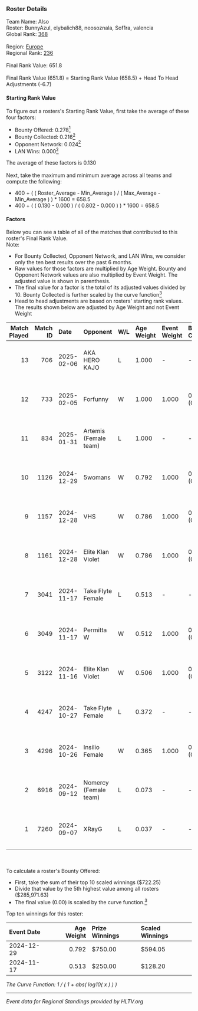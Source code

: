 ### Roster Details<br />
Team Name: Also<br />
Roster: BunnyAzul, elybalich88, neosoznala, Sof1ra, valencia<br />
Global Rank: [368](../../standings_global_2025_02_28.md)<br />
<br />
Region: [Europe]( ../../standings_europe_2025_02_28.md)<br />
Regional Rank: [236]( ../../standings_europe_2025_02_28.md)<br />
<br />
Final Rank Value:  651.8<br />
<br />
Final Rank Value (651.8) = Starting Rank Value (658.5) + Head To Head Adjustments (-6.7)<br />

#### Starting Rank Value<br />
To figure out a rosters's Starting Rank Value, first take the average of these four factors:<br />
- Bounty Offered: 0.278[<sup>1</sup>](#table2)
- Bounty Collected: 0.216[<sup>2</sup>](#table1)
- Opponent Network: 0.024[<sup>2</sup>](#table1)
- LAN Wins: 0.000[<sup>2</sup>](#table1)

The average of these factors is 0.130<br />
<br />
Next, take the maximum and minimum average across all teams and compute the following:<br />
- 400 + ( ( Roster_Average - Min_Average ) / ( Max_Average - Min_Average ) ) * 1600 = 658.5
- 400 + ( ( 0.130 - 0.000 ) / ( 0.802 - 0.000 ) ) * 1600 = 658.5


#### Factors<br />
Below you can see a table of all of the matches that contributed to this roster's Final Rank Value.<br />
Note:<br />

- For Bounty Collected, Opponent Network, and LAN Wins, we consider only the ten best results over the past 6 months.
- Raw values for those factors are multiplied by Age Weight. Bounty and Opponent Network values are also multiplied by Event Weight. The adjusted value is shown in parenthesis.
- The final value for a factor is the total of its adjusted values divided by 10. Bounty Collected is further scaled by the curve function[<sup>3</sup>](#curveFunction)
- Head to head adjustments are based on rosters' starting rank values. The results shown below are adjusted by Age Weight and not Event Weight
<span id="table1"></span><br />


| Match Played | Match ID | Date       | Opponent              | W/L | Age Weight | Event Weight | Bounty Collected | Opponent Network | LAN Wins  | H2H Adj. | Roster                                                  |
| -: | -: | :- | :- | :- | :- | :- | :- | :- | :- | -: | :- |
|           13 |      706 | 2025-02-06 | AKA HERO KAJO         | L   | 1.000      | -            | -                | -                | -         |   -10.96 | BunnyAzul, elybalich88, neosoznala, Sof1ra, valencia    |
|           12 |      733 | 2025-02-05 | Forfunny              | W   | 1.000      | 1.000        | 0.000 (0.000)    | 0.050 (0.050)    | 0 (0.000) |     6.07 | BunnyAzul, elybalich88, neosoznala, Sof1ra, valencia    |
|           11 |      834 | 2025-01-31 | Artemis (Female team) | L   | 1.000      | -            | -                | -                | -         |   -21.56 | BunnyAzul, elybalich88, miu_u, neosoznala, valencia     |
|           10 |     1126 | 2024-12-29 | 5womans               | W   | 0.792      | 1.000        | 0.001 (0.001)    | 0.078 (0.062)    | 0 (0.000) |     7.86 | BunnyAzul, kaRRRolina, neosoznala, Sof1ra, valencia     |
|            9 |     1157 | 2024-12-28 | VHS                   | W   | 0.786      | 1.000        | 0.000 (0.000)    | 0.039 (0.031)    | 0 (0.000) |     4.67 | BunnyAzul, kaRRRolina, neosoznala, Sof1ra, valencia     |
|            8 |     1161 | 2024-12-28 | Elite Klan Violet     | W   | 0.786      | 1.000        | 0.000 (0.000)    | 0.002 (0.001)    | 0 (0.000) |     4.22 | BunnyAzul, kaRRRolina, neosoznala, Sof1ra, valencia     |
|            7 |     3041 | 2024-11-17 | Take Flyte Female     | L   | 0.513      | -            | -                | -                | -         |    -6.36 | elybalich88, neosoznala, slabosilnaya, Sof1ra, valencia |
|            6 |     3049 | 2024-11-17 | Permitta W            | W   | 0.512      | 1.000        | 0.003 (0.002)    | 0.185 (0.095)    | 0 (0.000) |     8.26 | elybalich88, neosoznala, slabosilnaya, Sof1ra, valencia |
|            5 |     3122 | 2024-11-16 | Elite Klan Violet     | W   | 0.506      | 1.000        | 0.000 (0.000)    | 0.002 (0.001)    | 0 (0.000) |     3.00 | elybalich88, neosoznala, slabosilnaya, Sof1ra, valencia |
|            4 |     4247 | 2024-10-27 | Take Flyte Female     | L   | 0.372      | -            | -                | -                | -         |    -4.87 | elybalich88, neosoznala, slabosilnaya, Sof1ra, valencia |
|            3 |     4296 | 2024-10-26 | Insilio Female        | W   | 0.365      | 1.000        | 0.000 (0.000)    | 0.008 (0.003)    | 0 (0.000) |     4.66 | elybalich88, neosoznala, slabosilnaya, Sof1ra, valencia |
|            2 |     6916 | 2024-09-12 | Nomercy (Female team) | L   | 0.073      | -            | -                | -                | -         |    -0.99 | elybalich88, Runella, slabosilnaya, Sof1ra, valencia    |
|            1 |     7260 | 2024-09-07 | XRayG                 | L   | 0.037      | -            | -                | -                | -         |    -0.67 | elybalich88, Runella, slabosilnaya, Sof1ra, valencia    |

<br />
<span id="table2"></span><br />
To calculate a roster's Bounty Offered:<br />

- First, take the sum of their top 10 scaled winnings ($722.25)
- Divide that value by the 5th highest value among all rosters ($285,971.63)
- The final value (0.00) is scaled by the curve function.[<sup>3</sup>](#curveFunction)

Top ten winnings for this roster:<br />

| Event Date | Age Weight | Prize Winnings | Scaled Winnings |
| :- | -: | :- | :- |
| 2024-12-29 |      0.792 | $750.00        | $594.05         |
| 2024-11-17 |      0.513 | $250.00        | $128.20         |


<span id="curveFunction"></span>_The Curve Function: 1 / ( 1 + abs( log10( x ) ) )_<br />

---
_Event data for Regional Standings provided by HLTV.org_<br />
